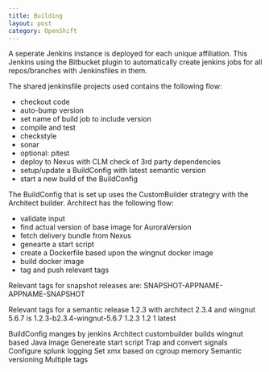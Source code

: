 ```yaml
---
title: Building
layout: post
category: OpenShift
---
```


A seperate Jenkins instance is deployed for each unique affiliation. This Jenkins using the Bitbucket plugin to automatically create jenkins jobs for all repos/branches with Jenkinsfiles in them. 

The shared jenkinsfile projects used contains the following flow:
 - checkout code
 - auto-bump version
 - set name of build job to include version
 - compile and test
 - checkstyle
 - sonar
 - optional: pitest
 - deploy to Nexus with CLM check of 3rd party dependencies
 - setup/update a BuildConfig with latest semantic version
 - start a new build of the BuildConfig

The BuildConfig that is set up uses the CustomBuilder strategry with the Architect builder. Architect has the following flow:
 - validate input
 - find actual version of base image for AuroraVersion
 - fetch delivery bundle from Nexus
 - genearte a start script
 - create a Dockerfile based upon the wingnut docker image
 - build docker image
 - tag and push relevant tags

Relevant tags for snapshot releases are:
SNAPSHOT-APPNAME-<buildnumber>
APPNAME-SNAPSHOT

Relevant tags for a semantic release 1.2.3 with architect 2.3.4 and wingnut 5.6.7 is
1.2.3-b2.3.4-wingnut-5.6.7
1.2.3
1.2
1
latest



BuildConfig manges by jenkins
Architect custombuilder builds wingnut based Java image 
Genereate start script
Trap and convert signals
Configure splunk logging
Set xmx based on cgroup memory
Semantic versioning
Multiple tags


